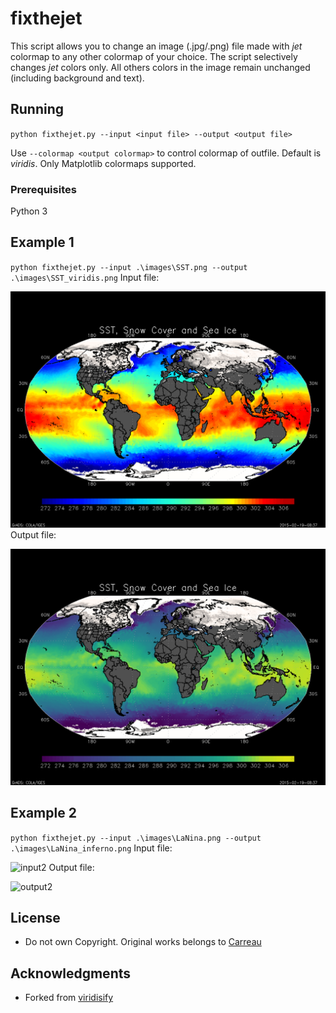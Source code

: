 # fixthejet
This script allows you to change an image (.jpg/.png) file made with _jet_ colormap to any other colormap of your choice. The script selectively changes _jet_ colors only. All others colors in the image remain unchanged (including background and text). 

## Running

`python fixthejet.py --input <input file> --output <output file>`

Use `--colormap <output colormap>` to control colormap of outfile. Default is _viridis_. Only Matplotlib colormaps supported. 

### Prerequisites

Python 3

## Example 1

`python fixthejet.py --input .\images\SST.png --output .\images\SST_viridis.png`
Input file:

![input1](images/SST.png)
Output file:

![output1](images/SST_viridis.png)

## Example 2

`python fixthejet.py --input .\images\LaNina.png --output .\images\LaNina_inferno.png`
Input file:

![input2](images/LaNina.png)
Output file:

![output2](images/LaNina_inferno.png)



## License
* Do not own Copyright. Original works belongs to [Carreau](https://github.com/Carreau)

## Acknowledgments

* Forked from [viridisify](https://github.com/Carreau/miscs/blob/master/Viridisify.ipynb)
